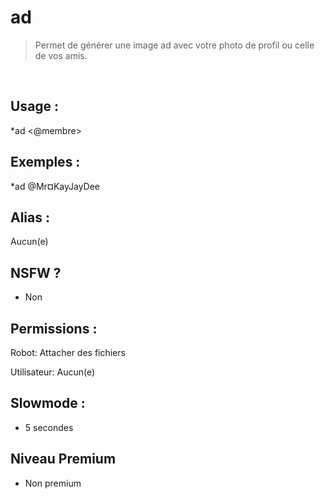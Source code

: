 # ad

> Permet de générer une image ad avec votre photo de profil ou celle de vos amis.

<br>

## Usage :

*ad <@membre>

## Exemples :

*ad @Mr¤KayJayDee

## Alias :

Aucun(e)

## NSFW ?

- Non

## Permissions :

Robot: Attacher des fichiers
<br>

Utilisateur: Aucun(e)

## Slowmode :

- 5 secondes

## Niveau Premium

- Non premium